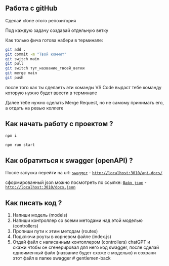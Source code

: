 ## Работа с gitHub

Сделай clone этого репозитория

Под каждую задачу создавай отдельную ветку

Как только фича готова набери в терминале:

```bash
git add .
git commit -m "Твой коммит"
git switch main
git pull
git switch тут_название_твоей_ветки
git merge main
git push
```

после того как ты сделаеть эти команды VS Code выдаст тебе команду которую нужно будет ввести в терминале

Далее тебе нужно сделать Merge Request, но не самому принимать его, а отдать на ревью коллеге

## Как начать работу с проектом ?

```bash
npm i

npm run start
```

## Как обратиться к swagger (openAPI) ?

После запуска перейти на url: [`swagger`](http://localhost:3010/api-docs/) - [`http://localhost:3010/api-docs/`](http://localhost:3010/api-docs/)

сформированный json можно посмотреть по ссылке: [`Файл json`](http://localhost:3010/docs.json) - [`http://localhost:3010/docs.json`](http://localhost:3010/docs.json)

## Как писать код ?

1. Напиши модель (models)
2. Напиши контроллер со всеми методами над этой моделью (controllers)
3. Пропиши пути к этим методам (routes)
4. Подключи роуты в корневом файле (index.js)
5. Отдай файл с написанным контоллером (controllers) chatGPT и скажи чтобы он сгенерировал для него код swagger,
   после сделай одноименный файл (название будет схоже с моделью) и сохрани этот файл в папке swagger
#   g e n t l e m e n - b a c k  
 